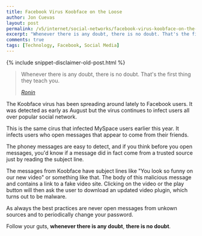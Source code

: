 ```yaml
---
title: Facebook Virus Koobface on the Loose
author: Jon Cuevas
layout: post
permalink: /v5/internet/social-networks/facebook-virus-koobface-on-the-loose/
excerpt: "Whenever there is any doubt, there is no doubt. That's the first thing they teach you. - Ronin"
comments: true
tags: [Technology, Facebook, Social Media]
---
```

{% include snippet-disclaimer-old-post.html %}

<blockquote>
	<p class="lead">Whenever there is any doubt, there is no doubt. 
That's the first thing they teach you.</p>
	<cite><a href="http://www.imdb.com/title/tt0122690/">Ronin</a></cite>
</blockquote>

The Koobface virus has been spreading around lately to Facebook users. It was detected as early as August but the virus continues to infect users all over popular social network.

This is the same cirus that infected MySpace users earlier this year. It infects users who open messages that appear to come from their friends.

The phoney messages are easy to detect, and if you think before you open messages, you'd know if a message did in fact come from a trusted source just by reading the subject line.

The messages from Koobface have subject lines like "You look so funny on our new video" or something like that. The body of this malicious message and contains a link to a fake video site. Clicking on the video or the play button will then ask the user to download an updated video plugin, which turns out to be malware.

As always the best practices are never open messages from unkown sources and to periodically change your password.

Follow your guts, **whenever there is any doubt**, **there is no doubt**.

